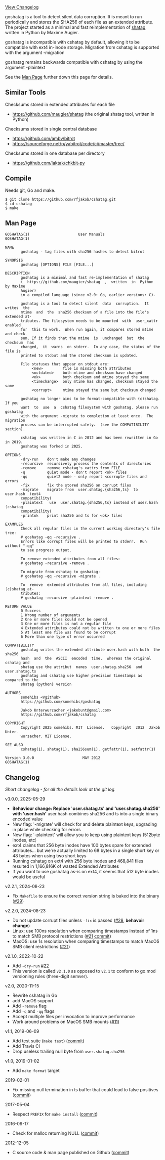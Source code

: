 [View Changelog](#Changelog)

goshatag is a tool to detect silent data corruption. It is meant to run periodically
and stores the SHA256 of each file as an extended attribute. The project started
as a minimal and fast reimplementation of [shatag](https://github.com/maugier/shatag),
written in Python by Maxime Augier.

goshatag is incompatible with cshatag by default, allowing it to be compatible with 
ext4 in-inode storage. Migration from cshatag is supported with the argument -migration

goshatag remains backwards compatible with cshatag by using the argument -plaintext

See the [Man Page](#man-page) further down this page for details.

Similar Tools
-------------

Checksums stored in extended attributes for each file
* https://github.com/maugier/shatag (the original shatag tool, written in Python)

Checksums stored in single central database
* https://github.com/ambv/bitrot
* https://sourceforge.net/p/yabitrot/code/ci/master/tree/

Checksums stored in one database per directory
* https://github.com/laktak/chkbit-py

Compile
----------------
Needs git, Go and make.

```
$ git clone https://github.com/rfjakob/cshatag.git
$ cd cshatag
$ make
```

Man Page
--------

```
GOSHATAG(1)                      User Manuals                      GOSHATAG(1)

NAME
       goshatag - tag files with sha256 hashes to detect bitrot

SYNOPSIS
       goshatag [OPTIONS] FILE [FILE...]

DESCRIPTION
       goshatag is a minimal and fast re-implementation of shatag
       (  https://github.com/maugier/shatag  ,  written  in  Python  by Maxime
       Augier)
       in a compiled language (since v2.0: Go, earlier versions: C).

       goshatag is a tool to detect silent  data  corruption.  It  writes  the
       mtime  and  the  sha256 checksum of a file into the file's extended at‐
       tributes. The filesystem needs to be mounted  with  user_xattr  enabled
       for  this to work.  When run again, it compares stored mtime and check‐
       sum. If it finds that the mtime  is  unchanged  but  the  checksum  has
       changed,  it  warns  on stderr.  In any case, the status of the file is
       printed to stdout and the stored checksum is updated.

       File statuses that appear on stdout are:
            <new>         file is missing both attributes
            <outdated>    both mtime and checksum have changed
            <ok>          both checksum and mtime stayed the same
            <timechange>  only mtime has changed, checksum stayed the same
            <corrupt>     mtime stayed the same but checksum changed

       goshatag no longer aims to be format-compatible with (c)shatag.  If you
       want  to  use  a  cshatag filesystem with goshatag, please run goshatag
       with the argument -migrate to completion at least once.  The  migration
       process can be interrupted safely.  (see the COMPATIBILITY section).

       cshatag  was written in C in 2012 and has been rewritten in Go in 2019.
       goshatag was forked in 2025.

OPTIONS
       -dry-run    don't make any changes
       -recursive  recursively process the contents of directories
       -remove     remove cshatag's xattrs from FILE
       -q          quiet mode - don't report <ok> files
       -qq         quiet2 mode - only report <corrupt> files and errors
       -fix        fix the stored sha256 on corrupt files
       -migrate    migrate from  user.shatag.{sha256,ts}  to  user.hash  (ext4
       compatibility)
       -plaintext   use  user.shatag.{sha256,ts} instead of user.hash (cshatag
       compatibility)
       -printok    print sha256 and ts for <ok> files

EXAMPLES
       Check all regular files in the current working directory's file tree:
       # goshatag -qq -recursive .
       Errors like corrupt files will be printed to stderr.  Run without "-qq"
       to see progress output.

       To remove extended attributes from all files:
       # goshatag -recursive -remove .

       To migrate from cshatag to goshatag:
       # goshatag -qq -recursive -migrate .

       To  remove  extended attributes from all files, including (c)shatag at‐
       tributes:
       # goshatag -recursive -plaintext -remove .

RETURN VALUE
       0 Success
       1 Wrong number of arguments
       2 One or more files could not be opened
       3 One or more files is not a regular file
       4 Extended attributes could not be written to one or more files
       5 At least one file was found to be corrupt
       6 More than one type of error occurred

COMPATIBILITY
       goshatag writes the extended attribute user.hash with both  the  sha256
       hash  and  the  ASCII  encoded  time,  whereas the original cshatag and
       shatag use the attribut  names  user.shatag.sha256  and  user.shatag.ts
       goshatag and cshatag use higher precision timestamps as compared to the
       shatag (python) version

AUTHORS
       somehibs <@github>
       https://github.com/somehibs/goshatag

       Jakob Unterwurzacher <jakobunt@gmail.com>
       https://github.com/rfjakob/cshatag

COPYRIGHT
       Copyright 2025 somehibs. MIT  License.   Copyright  2012  Jakob  Unter‐
       wurzacher. MIT License.

SEE ALSO
       cshatag(1), shatag(1), sha256sum(1), getfattr(1), setfattr(1)

Version 3.0.0                      MAY 2012                        GOSHATAG(1)
```
Changelog
---------

*Short changelog - for all the details look at the git log.*

v3.0.0, 2025-05-29
* **Behaviour change: Replace 'user.shatag.ts' and 'user.shatag.sha256' with 'user.hash'**
  user.hash combines sha256 and ts into a single binary encoded value
* New flag: '-migrate' will check for and delete plaintext keys, upgrading in place while checking for errors
* New flag: '-plaintext' will allow you to keep using plaintext keys (512byte inodes, etc)
* ext4 claims that 256 byte inodes have 100 bytes spare for extended attributes...
  but we're actually limited to 68 bytes in a single short key or 48 bytes when using two short keys
* Running cshatag on ext4 with 256 byte inodes and 468,841 files resulted in 1,166,816K of wasted Extended Attributes
* If you want to use goshatag as-is on ext4, it seems that 512 byte inodes would be useful

v2.2.1, 2024-08-23
* Fix `Makefile` to ensure the correct version string is baked
  into the binary ([#29](https://github.com/rfjakob/cshatag/issues/29))

v2.2.0, 2024-08-23
* Do not update corrupt files unless `-fix` is passed ([#28](https://github.com/rfjakob/cshatag/pull/28),
  **behavoir change**)
* Linux: use 100ns resolution when comparing timestamps instead of 1ns
  to match SMB protocol restrictions
  ([#21](https://github.com/rfjakob/cshatag/issues/21)
  [commit](https://github.com/rfjakob/cshatag/commit/3e1f62b38b493b2be75437c208ae7b1d6a90c8e8))
* MacOS: use 1s resolution when comparing timestamps to match
  MacOS SMB client restrictions ([#21](https://github.com/rfjakob/cshatag/issues/21))

v2.1.0, 2022-10-22
* Add `-dry-run` [#22](https://github.com/rfjakob/cshatag/issues/22)
* This version is called `v2.1.0` as opposed to `v2.1` to conform
  to go.mod versioning rules (three-digit semver).

v2.0, 2020-11-15
* Rewrite cshatag in Go
* add MacOS support
* Add `-remove` flag
* Add `-q` and `-qq` flags
* Accept multiple files per invocation to improve performance
* Work around problems on MacOS SMB mounts
  ([#11](https://github.com/rfjakob/cshatag/pull/11))

v1.1, 2019-06-09
* Add test suite (`make test`)
  ([commit](https://github.com/rfjakob/cshatag/commit/74496854e5c934b6809e816b9e854c5c6585a0f4))
* Add Travis CI
* Drop useless trailing null byte from `user.shatag.sha256`

v1.0, 2019-01-02
* Add `make format` target

2019-02-01
* Fix missing null termination in ts buffer that could lead
  to false positives
  ([commit](https://github.com/rfjakob/cshatag/commit/26873dd71656730d5744efb7fa595d529b3c9ae6))

2017-05-04
* Respect `PREFIX` for `make install`
  ([commit](https://github.com/rfjakob/cshatag/commit/8d1225aabb7bdd3750f161133931b1c456bc2fdb))

2016-09-17
* Check for malloc returning NULL
  ([commit](https://github.com/rfjakob/cshatag/commit/ecadbddffb5e23811a9ae4a5265c287d5ae5c151))

2012-12-05
* C source code & man page published on Github
  ([commit](https://github.com/rfjakob/cshatag/commit/5ce7674ea3210fd0bb6b06a81ca8823e0664761a))
